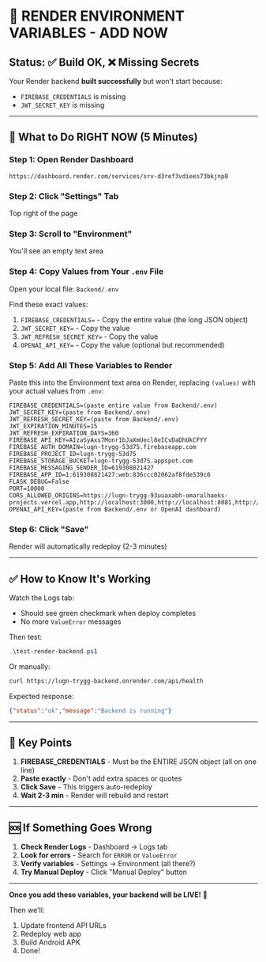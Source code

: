 # 🚀 RENDER ENVIRONMENT VARIABLES - ADD NOW

## Status: ✅ Build OK, ❌ Missing Secrets

Your Render backend **built successfully** but won't start because:
- `FIREBASE_CREDENTIALS` is missing
- `JWT_SECRET_KEY` is missing

---

## 🎯 What to Do RIGHT NOW (5 Minutes)

### Step 1: Open Render Dashboard
```
https://dashboard.render.com/services/srv-d3ref3vdiees73bkjnp0
```

### Step 2: Click "Settings" Tab
Top right of the page

### Step 3: Scroll to "Environment"
You'll see an empty text area

### Step 4: Copy Values from Your `.env` File

Open your local file: `Backend/.env`

Find these exact values:
1. `FIREBASE_CREDENTIALS=` - Copy the entire value (the long JSON object)
2. `JWT_SECRET_KEY=` - Copy the value
3. `JWT_REFRESH_SECRET_KEY=` - Copy the value
4. `OPENAI_API_KEY=` - Copy the value (optional but recommended)

### Step 5: Add All These Variables to Render

Paste this into the Environment text area on Render, replacing `(values)` with your actual values from `.env`:

```
FIREBASE_CREDENTIALS=(paste entire value from Backend/.env)
JWT_SECRET_KEY=(paste from Backend/.env)
JWT_REFRESH_SECRET_KEY=(paste from Backend/.env)
JWT_EXPIRATION_MINUTES=15
JWT_REFRESH_EXPIRATION_DAYS=360
FIREBASE_API_KEY=AIzaSyAxs7Monr1bJaXmUecl8eICvDaDhUkCFYY
FIREBASE_AUTH_DOMAIN=lugn-trygg-53d75.firebaseapp.com
FIREBASE_PROJECT_ID=lugn-trygg-53d75
FIREBASE_STORAGE_BUCKET=lugn-trygg-53d75.appspot.com
FIREBASE_MESSAGING_SENDER_ID=619308821427
FIREBASE_APP_ID=1:619308821427:web:836ccc02062af8fde539c6
FLASK_DEBUG=False
PORT=10000
CORS_ALLOWED_ORIGINS=https://lugn-trygg-93uuaxabh-omaralhaeks-projects.vercel.app,http://localhost:3000,http://localhost:8081,http://localhost:19000,http://localhost:19001
OPENAI_API_KEY=(paste from Backend/.env or OpenAI dashboard)
```

### Step 6: Click "Save"

Render will automatically redeploy (2-3 minutes)

---

## ✅ How to Know It's Working

Watch the Logs tab:
- Should see green checkmark when deploy completes
- No more `ValueError` messages

Then test:
```powershell
.\test-render-backend.ps1
```

Or manually:
```bash
curl https://lugn-trygg-backend.onrender.com/api/health
```

Expected response:
```json
{"status":"ok","message":"Backend is running"}
```

---

## 📝 Key Points

1. **FIREBASE_CREDENTIALS** - Must be the ENTIRE JSON object (all on one line)
2. **Paste exactly** - Don't add extra spaces or quotes
3. **Click Save** - This triggers auto-redeploy
4. **Wait 2-3 min** - Render will rebuild and restart

---

## 🆘 If Something Goes Wrong

1. **Check Render Logs** - Dashboard → Logs tab
2. **Look for errors** - Search for `ERROR` or `ValueError`
3. **Verify variables** - Settings → Environment (all there?)
4. **Try Manual Deploy** - Click "Manual Deploy" button

---

**Once you add these variables, your backend will be LIVE!** 🎉

Then we'll:
1. Update frontend API URLs
2. Redeploy web app
3. Build Android APK
4. Done!

